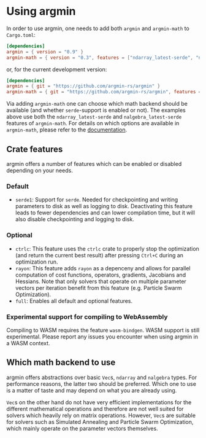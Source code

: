 # Using argmin

In order to use argmin, one needs to add both `argmin` and `argmin-math` to `Cargo.toml`:

```toml
[dependencies]
argmin = { version = "0.9" }
argmin-math = { version = "0.3", features = ["ndarray_latest-serde", "nalgebra_latest-serde"] }
```

or, for the current development version:

```toml
[dependencies]
argmin = { git = "https://github.com/argmin-rs/argmin" }
argmin-math = { git = "https://github.com/argmin-rs/argmin", features = ["ndarray_latest-serde", "nalgebra_latest-serde"] }
```

Via adding `argmin-math` one can choose which math backend should be available (and whether `serde`-support is enabled or not).
The examples above use both the `ndarray_latest-serde` and `nalgebra_latest-serde` features of `argmin-math`.
For details on which options are available in `argmin-math`, please refer to the [documentation](https://docs.rs/argmin-math/latest/argmin_math/).


## Crate features

argmin offers a number of features which can be enabled or disabled depending on your needs.

### Default

- `serde1`: Support for `serde`. Needed for checkpointing and writing parameters to disk as well as logging to disk. Deactivating this feature leads to fewer dependencies and can lower compilation time, but it will also disable checkpointing and logging to disk.

### Optional 

- `ctrlc`: This feature uses the `ctrlc` crate to properly stop the optimization (and return the current best result) after pressing `Ctrl+C` during an optimization run.
- `rayon`: This feature adds `rayon` as a depenceny and allows for parallel computation of cost functions, operators, gradients, Jacobians and Hessians. Note that only solvers that operate on multiple parameter vectors per iteration benefit from this feature (e.g. Particle Swarm Optimization).
- `full`: Enables all default and optional features.

### Experimental support for compiling to WebAssembly

Compiling to WASM requires the feature `wasm-bindgen`.
WASM support is still experimental. Please report any issues you encounter when using argmin in a WASM context.

## Which math backend to use

argmin offers abstractions over basic `Vec`s, `ndarray` and `nalgebra` types.
For performance reasons, the latter two should be preferred. Which one to use is a matter of taste and may depend on what you are already using. 

`Vec`s on the other hand do not have very efficient implementations for the different mathematical operations and therefore are not well suited for solvers which heavily rely on matrix operations.
However, `Vec`s are suitable for solvers such as Simulated Annealing and Particle Swarm Optimization, which mainly operate on the parameter vectors themselves. 
